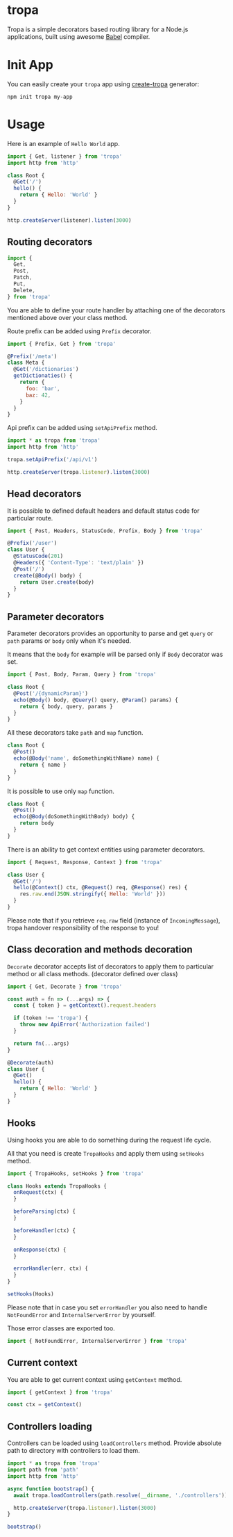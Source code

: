 # tropa

Tropa is a simple decorators based routing library for a Node.js applications, built using
awesome [Babel](https://github.com/babel/babel) compiler.

# Init App

You can easily create your `tropa` app using [create-tropa](https://www.npmjs.com/package/create-tropa) generator:

```shell
npm init tropa my-app
```

# Usage

Here is an example of `Hello World` app.

```js
import { Get, listener } from 'tropa'
import http from 'http'

class Root {
  @Get('/') 
  hello() {
    return { Hello: 'World' }
  }
}

http.createServer(listener).listen(3000)
```

## Routing decorators

```js
import {
  Get,
  Post,
  Patch,
  Put,
  Delete,
} from 'tropa'
```

You are able to define your route handler by attaching one of the decorators mentioned above over your class method.

Route prefix can be added using `Prefix` decorator.

```js
import { Prefix, Get } from 'tropa'

@Prefix('/meta') 
class Meta {
  @Get('/dictionaries') 
  getDictionaties() {
    return {
      foo: 'bar',
      baz: 42,
    }
  }
}
```

Api prefix can be added using `setApiPrefix` method.

```js
import * as tropa from 'tropa'
import http from 'http'

tropa.setApiPrefix('/api/v1')

http.createServer(tropa.listener).listen(3000)
```

## Head decorators

It is possible to defined default headers and default status code for particular route.

```js
import { Post, Headers, StatusCode, Prefix, Body } from 'tropa'

@Prefix('/user')
class User {
  @StatusCode(201)
  @Headers({ 'Content-Type': 'text/plain' })
  @Post('/') 
  create(@Body() body) {
    return User.create(body)
  }
}
```

## Parameter decorators

Parameter decorators provides an opportunity to parse and get
`query` or `path` params or `body` only when it's needed.

It means that the `body` for example will be parsed only if `Body` decorator was set.

```js
import { Post, Body, Param, Query } from 'tropa'

class Root {
  @Post('/{dynamicParam}') 
  echo(@Body() body, @Query() query, @Param() params) {
    return { body, query, params }
  }
}
```

All these decorators take `path` and `map` function.

```js
class Root {
  @Post() 
  echo(@Body('name', doSomethingWithName) name) {
    return { name }
  }
}
```

It is possible to use only `map` function.

```js
class Root {
  @Post() 
  echo(@Body(doSomethingWithBody) body) {
    return body
  }
}
```

There is an ability to get context entities using parameter decorators.

```js
import { Request, Response, Context } from 'tropa'

class User {
  @Get('/') 
  hello(@Context() ctx, @Request() req, @Response() res) {
    res.raw.end(JSON.stringify({ Hello: 'World' }))
  }
}
```

Please note that if you retrieve `req.raw` field (instance of `IncomingMessage`), tropa handover responsibility of the
response to you!

## Class decoration and methods decoration

`Decorate` decorator accepts list of decorators to apply them to particular method or all class methods. (decorator
defined over class)

```js
import { Get, Decorate } from 'tropa'

const auth = fn => (...args) => {
  const { token } = getContext().request.headers

  if (token !== 'tropa') {
    throw new ApiError('Authorization failed')
  }

  return fn(...args)
}

@Decorate(auth)
class User {
  @Get() 
  hello() {
    return { Hello: 'World' }
  }
}
```

## Hooks

Using hooks you are able to do something during the request life cycle.

All that you need is create `TropaHooks` and apply them using `setHooks` method.

```js
import { TropaHooks, setHooks } from 'tropa'

class Hooks extends TropaHooks {
  onRequest(ctx) {
  }

  beforeParsing(ctx) {
  }

  beforeHandler(ctx) {
  }

  onResponse(ctx) {
  }

  errorHandler(err, ctx) {
  }
}

setHooks(Hooks)
```

Please note that in case you set `errorHandler` you also need to handle `NotFoundError` and `InternalServerError`
by yourself.

Those error classes are exported too.

```js
import { NotFoundError, InternalServerError } from 'tropa'
```

## Current context

You are able to get current context using `getContext` method.

```js
import { getContext } from 'tropa'

const ctx = getContext()
```

## Controllers loading

Controllers can be loaded using `loadControllers` method.
Provide absolute path to directory with controllers to load them.

```js
import * as tropa from 'tropa'
import path from 'path'
import http from 'http'

async function bootstrap() {
  await tropa.loadControllers(path.resolve(__dirname, './controllers'))

  http.createServer(tropa.listener).listen(3000)
}

bootstrap()
```